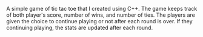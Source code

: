 A simple game of tic tac toe that I created using C++. The game keeps track of both player's score, number of wins, and number of ties. The players are given the choice to continue playing or not after each round is over. If they continuing playing, the stats are updated after each round.
